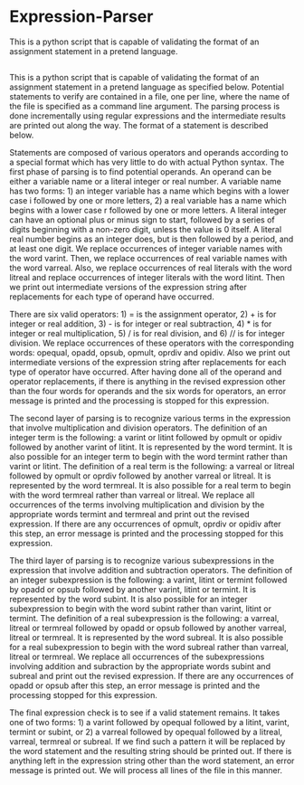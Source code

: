 # Expression-Parser
This is a python script that is capable of validating the format of an assignment statement in a pretend language.

##
This is a python script that is capable of validating the format of an assignment statement in a pretend language as specified below. Potential statements to verify are contained in a file, one per line, where the name of the file is specified as a command line argument. The parsing process is done incrementally using regular expressions and the intermediate results are printed out along the way. The format of a statement is described below.

Statements are composed of various operators and operands according to a special format which has very little to do with actual Python syntax. The first phase of parsing is to find potential operands. An operand can be either a variable name or a literal integer or real number. A variable name has two forms: 1) an integer variable has a name which begins with a lower case i followed by one or more letters, 2) a real variable has a name which begins with a lower case r followed by one or more letters. A literal integer can have an optional plus or minus sign to start, followed by a series of digits beginning with a non-zero digit, unless the value is 0 itself. A literal real number begins as an integer does, but is then followed by a period, and at least one digit. We replace occurrences of integer variable names with the word varint. Then, we replace occurrences of real variable names with the word varreal. Also, we replace occurrences of real literals with the word litreal and replace occurrences of integer literals with the word litint. Then we print out intermediate versions of the expression string after replacements for each type of operand have occurred.

There are six valid operators: 1) = is the assignment operator, 2) + is for integer or real addition, 3) - is for integer or real subtraction, 4) * is for integer or real multiplication, 5) / is for real division, and 6) // is for integer division. We replace occurrences of these operators with the corresponding words: opequal, opadd, opsub, opmult, oprdiv and opidiv. Also we print out intermediate versions of the expression string after replacements for each type of operator have occurred. After having done all of the operand and operator replacements, if there is anything in the revised expression other than the four words for operands and the six words for operators, an error message is printed and the processing is stopped for this expression.

The second layer of parsing is to recognize various terms in the expression that involve multiplication and division operators. The definition of an integer term is the following: a varint or litint followed by opmult or opidiv followed by another varint of litint. It is represented by the word termint. It is also possible for an integer term to begin with the word termint rather than varint or litint. The definition of a real term is the following: a varreal or litreal followed by opmult or oprdiv followed by another varreal or litreal. It is represented by the word termreal. It is also possible for a real term to begin with the word termreal rather than varreal or litreal. We replace all occurrences of the terms involving multiplication and division by the appropriate words termint and termreal and print out the revised expression. If there are any occurrences of opmult, oprdiv or opidiv after this step, an error message is printed and the processing stopped for this expression.

The third layer of parsing is to recognize various subexpressions in the expression that involve addition and subtraction operators. The definition of an integer subexpression is the following: a varint, litint or termint followed by opadd or opsub followed by another varint, litint or termint. It is represented by the word subint. It is also possible for an integer subexpression to begin with the word subint rather than varint, litint or termint. The definition of a real subexpression is the following: a varreal, litreal or termreal followed by opadd or opsub followed by another varreal, litreal or termreal. It is represented by the word subreal. It is also possible for a real subexpression to begin with the word subreal rather than varreal, litreal or termreal. We replace all occurrences of the subexpressions involving addition and subraction by the appropriate words subint and subreal and print out the revised expression. If there are any occurrences of opadd or opsub after this step, an error message is printed and the processing stopped for this expression.

The final expression check is to see if a valid statement remains. It takes one of two forms: 1) a varint followed by opequal followed by a litint, varint, termint or subint, or 2) a varreal followed by opequal followed by a litreal, varreal, termreal or subreal. If we find such a pattern it will be replaced by the word statement and the resulting string should be printed out. If there is anything left in the expression string other than the word statement, an error message is printed out. We will process all lines of the file in this manner. 
